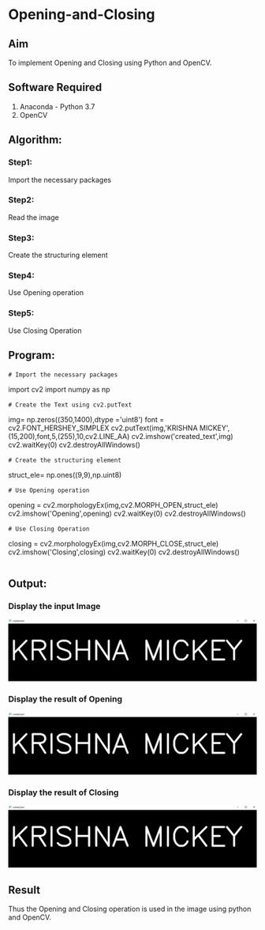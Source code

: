 # Opening-and-Closing

## Aim
To implement Opening and Closing using Python and OpenCV.

## Software Required
1. Anaconda - Python 3.7
2. OpenCV
## Algorithm:
### Step1:
Import the necessary packages




### Step2:
Read the image



### Step3:
Create the structuring element


### Step4:
Use Opening operation


### Step5:
Use Closing Operation


 
## Program:

``` 
# Import the necessary packages
```
import cv2
import numpy as np
```
# Create the Text using cv2.putText
```
img= np.zeros((350,1400),dtype ='uint8')
font = cv2.FONT_HERSHEY_SIMPLEX
cv2.putText(img,'KRISHNA MICKEY',(15,200),font,5,(255),10,cv2.LINE_AA)
cv2.imshow('created_text',img)
cv2.waitKey(0)
cv2.destroyAllWindows()
```
# Create the structuring element
```
struct_ele= np.ones((9,9),np.uint8)
```
# Use Opening operation
```
opening = cv2.morphologyEx(img,cv2.MORPH_OPEN,struct_ele)
cv2.imshow('Opening',opening)
cv2.waitKey(0)
cv2.destroyAllWindows()
```
# Use Closing Operation
```
closing = cv2.morphologyEx(img,cv2.MORPH_CLOSE,struct_ele)
cv2.imshow('Closing',closing)
cv2.waitKey(0)
cv2.destroyAllWindows()

```
```
## Output:

### Display the input Image

![OP-01](IMG-01.PNG)
### Display the result of Opening
![OP-01](IMG-01.PNG)
### Display the result of Closing
![OP-01](IMG-01.PNG)

## Result
Thus the Opening and Closing operation is used in the image using python and OpenCV.
